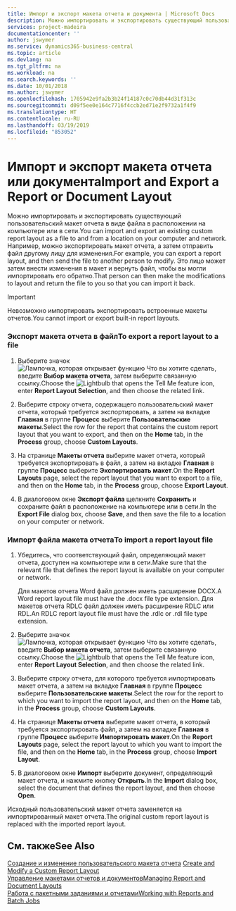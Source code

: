 ```yaml
---
title: Импорт и экспорт макета отчета и документа | Microsoft Docs
description: Можно импортировать и экспортировать существующий пользовательский макет отчета в виде файла в расположении на компьютере или в сети.
services: project-madeira
documentationcenter: ''
author: jswymer
ms.service: dynamics365-business-central
ms.topic: article
ms.devlang: na
ms.tgt_pltfrm: na
ms.workload: na
ms.search.keywords: ''
ms.date: 10/01/2018
ms.author: jswymer
ms.openlocfilehash: 1705942e9fa2b3b24f14187c0c70db44d31f313c
ms.sourcegitcommit: d09f5ee0e164c7716f4ccb2ed71e2f9732a1f4f9
ms.translationtype: HT
ms.contentlocale: ru-RU
ms.lasthandoff: 03/19/2019
ms.locfileid: "853052"
---
```

# <a name="import-and-export-a-report-or-document-layout"></a><span data-ttu-id="b8408-103">Импорт и экспорт макета отчета или документа</span><span class="sxs-lookup"><span data-stu-id="b8408-103">Import and Export a Report or Document Layout</span></span>
<span data-ttu-id="b8408-104">Можно импортировать и экспортировать существующий пользовательский макет отчета в виде файла в расположении на компьютере или в сети.</span><span class="sxs-lookup"><span data-stu-id="b8408-104">You can import and export an existing custom report layout as a file to and from a location on your computer and network.</span></span> <span data-ttu-id="b8408-105">Например, можно экспортировать макет отчета, а затем отправить файл другому лицу для изменения.</span><span class="sxs-lookup"><span data-stu-id="b8408-105">For example, you can export a report layout, and then send the file to another person to modify.</span></span> <span data-ttu-id="b8408-106">Это лицо может затем внести изменения в макет и вернуть файл, чтобы вы могли импортировать его обратно.</span><span class="sxs-lookup"><span data-stu-id="b8408-106">That person can then make the modifications to layout and return the file to you so that you can import it back.</span></span>  

> [!IMPORTANT]  
>  <span data-ttu-id="b8408-107">Невозможно импортировать экспортировать встроенные макеты отчетов.</span><span class="sxs-lookup"><span data-stu-id="b8408-107">You cannot import or export built-in report layouts.</span></span>  

### <a name="to-export-a-report-layout-to-a-file"></a><span data-ttu-id="b8408-108">Экспорт макета отчета в файл</span><span class="sxs-lookup"><span data-stu-id="b8408-108">To export a report layout to a file</span></span>  

1.  <span data-ttu-id="b8408-109">Выберите значок ![Лампочка, которая открывает функцию Что вы хотите сделать](media/ui-search/search_small.png "Что вы хотите сделать"), введите **Выбор макета отчета**, затем выберите связанную ссылку.</span><span class="sxs-lookup"><span data-stu-id="b8408-109">Choose the ![Lightbulb that opens the Tell Me feature](media/ui-search/search_small.png "Tell me what you want to do") icon, enter **Report Layout Selection**, and then choose the related link.</span></span>  

2.  <span data-ttu-id="b8408-110">Выберите строку отчета, содержащего пользовательский макет отчета, который требуется экспортировать, а затем на вкладке **Главная** в группе **Процесс** выберите **Пользовательские макеты**.</span><span class="sxs-lookup"><span data-stu-id="b8408-110">Select the row for the report that contains the custom report layout that you want to export, and then on the **Home** tab, in the **Process** group, choose **Custom Layouts**.</span></span>  

3.  <span data-ttu-id="b8408-111">На странице **Макеты отчета** выберите макет отчета, который требуется экспортировать в файл, а затем на вкладке **Главная** в группе **Процесс** выберите **Экспортировать макет**.</span><span class="sxs-lookup"><span data-stu-id="b8408-111">On the **Report Layouts** page, select the report layout that you want to export to a file, and then on the **Home** tab, in the **Process** group, choose **Export Layout**.</span></span>  

4.  <span data-ttu-id="b8408-112">В диалоговом окне **Экспорт файла** щелкните **Сохранить** и сохраните файл в расположение на компьютере или в сети.</span><span class="sxs-lookup"><span data-stu-id="b8408-112">In the **Export File** dialog box, choose **Save**, and then save the file to a location on your computer or network.</span></span>  

### <a name="to-import-a-report-layout-file"></a><span data-ttu-id="b8408-113">Импорт файла макета отчета</span><span class="sxs-lookup"><span data-stu-id="b8408-113">To import a report layout file</span></span>  

1.  <span data-ttu-id="b8408-114">Убедитесь, что соответствующий файл, определяющий макет отчета, доступен на компьютере или в сети.</span><span class="sxs-lookup"><span data-stu-id="b8408-114">Make sure that the relevant file that defines the report layout is available on your computer or network.</span></span>  

     <span data-ttu-id="b8408-115">Для макетов отчета Word файл должен иметь расширение DOCX.</span><span class="sxs-lookup"><span data-stu-id="b8408-115">A Word report layout file must have the .docx file type extension.</span></span> <span data-ttu-id="b8408-116">Для макетов отчета RDLC файл должен иметь расширение RDLC или RDL.</span><span class="sxs-lookup"><span data-stu-id="b8408-116">An RDLC report layout file must have the .rdlc or .rdl file type extension.</span></span>  

2.  <span data-ttu-id="b8408-117">Выберите значок ![Лампочка, которая открывает функцию Что вы хотите сделать](media/ui-search/search_small.png "Что вы хотите сделать"), введите **Выбор макета отчета**, затем выберите связанную ссылку.</span><span class="sxs-lookup"><span data-stu-id="b8408-117">Choose the ![Lightbulb that opens the Tell Me feature](media/ui-search/search_small.png "Tell me what you want to do") icon, enter **Report Layout Selection**, and then choose the related link.</span></span>  

3.  <span data-ttu-id="b8408-118">Выберите строку отчета, для которого требуется импортировать макет отчета, а затем на вкладке **Главная** в группе **Процесс** выберите **Пользовательские макеты**.</span><span class="sxs-lookup"><span data-stu-id="b8408-118">Select the row for the report to which you want to import the report layout, and then on the **Home** tab, in the **Process** group, choose **Custom Layouts**.</span></span>  

4.  <span data-ttu-id="b8408-119">На странице **Макеты отчета** выберите макет отчета, в который требуется экспортировать файл, а затем на вкладке **Главная** в группе **Процесс** выберите **Импортировать макет**.</span><span class="sxs-lookup"><span data-stu-id="b8408-119">On the **Report Layouts** page, select the report layout to which you want to import the file, and then on the **Home** tab, in the **Process** group, choose **Import Layout**.</span></span>  

5.  <span data-ttu-id="b8408-120">В диалоговом окне **Импорт** выберите документ, определяющий макет отчета, и нажмите кнопку **Открыть**.</span><span class="sxs-lookup"><span data-stu-id="b8408-120">In the **Import** dialog box, select the document that defines the report layout, and then choose **Open**.</span></span>  

 <span data-ttu-id="b8408-121">Исходный пользовательский макет отчета заменяется на импортированный макет отчета.</span><span class="sxs-lookup"><span data-stu-id="b8408-121">The original custom report layout is replaced with the imported report layout.</span></span>  

## <a name="see-also"></a><span data-ttu-id="b8408-122">См. также</span><span class="sxs-lookup"><span data-stu-id="b8408-122">See Also</span></span>  
 <span data-ttu-id="b8408-123">[Создание и изменение пользовательского макета отчета](ui-how-create-custom-report-layout.md) </span><span class="sxs-lookup"><span data-stu-id="b8408-123">[Create and Modify a Custom Report Layout](ui-how-create-custom-report-layout.md) </span></span>  
 [<span data-ttu-id="b8408-124">Управление макетами отчетов и документов</span><span class="sxs-lookup"><span data-stu-id="b8408-124">Managing Report and Document Layouts</span></span>](ui-manage-report-layouts.md)  
 [<span data-ttu-id="b8408-125">Работа с пакетными заданиями и отчетами</span><span class="sxs-lookup"><span data-stu-id="b8408-125">Working with Reports and Batch Jobs</span></span>](ui-work-report.md)    

